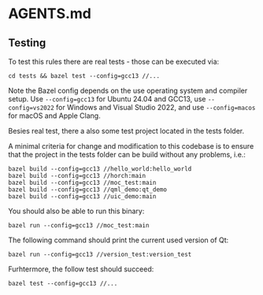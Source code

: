 # AGENTS.md

## Testing

To test this rules there are real tests - those can be executed via:

`cd tests && bazel test --config=gcc13 //...`

Note the Bazel config depends on the use operating system and compiler setup.
Use `--config=gcc13` for Ubuntu 24.04 and GCC13,
use `--config=vs2022` for Windows and Visual Studio 2022,
and use `--config=macos` for macOS and Apple Clang.

Besies real test, there a also some test project located in the tests folder.

A minimal criteria for change and modification to this codebase is to ensure that 
the project in the tests folder can be build without any problems, i.e.:


```shell
bazel build --config=gcc13 //hello_world:hello_world
bazel build --config=gcc13 //horch:main
bazel build --config=gcc13 //moc_test:main
bazel build --config=gcc13 //qml_demo:qt_demo
bazel build --config=gcc13 //uic_demo:main
```

You should also be able to run this binary:

```shell
bazel run --config=gcc13 //moc_test:main
```

The following command should print the current used version of Qt:

```shell
bazel run --config=gcc13 //version_test:version_test
```

Furhtermore, the follow test should succeed:

```shell
bazel test --config=gcc13 //...
```

